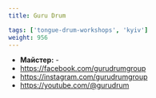 ```yaml
---
title: Guru Drum

tags: ['tongue-drum-workshops', 'kyiv']
weight: 956
---
```



- **Майстер:** -
- https://facebook.com/gurudrumgroup
- https://instagram.com/gurudrumgroup
- https://youtube.com/@gurudrum

